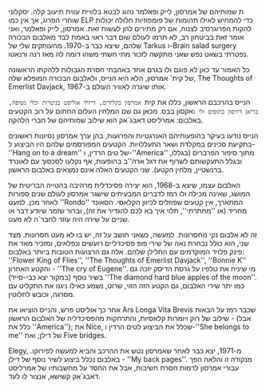 ת שמותיהם של אמרסון, לייק ופאלמר נהוג לבטא בלוויית עווית תיעוב קלה. יסקלוני שוחרי הפרוג, אך אין כמו ELP כדי להמחיש לאילו תהומות של פומפוזיות חלולה יכולות להקות הפרוגרסיב לצנוח, אם רק מתירים להן לעשות זאת. אמרסון, לייק ופאלמר, ואני אומר זאת בביטחון רב, לא תרמו לעולם שום דבר ראוי באמת לבד מאלבום הבכורה שלהם, שיצא כבר ב-1970. מהעותקים שלי של Tarkus ו-Brain salad surgery נפטרתי בשאט נפש שאני מתקשה לזכור מתי חשתי משהו דומה לה מאז רנה ורנאטו. 

כל האמור עד כאן לא פוגם ולו בגרם אחד באהבתי חסרת הגבולות ללהקתו הראשונה של קית` אמרסון, הלא היא הנייס, ולאלבום הבכורה המופלא שלה, The Thoughts of Emerlist Davjack, אותו שיגרה לאוויר העולם ב-1967. 

הנייס בהרכבם הראשון, כללו את קית` אמרסון בקלידים, דייויד אוליסט בגיטרות וכלי נשיפה, בריאן דיויסון בתופים ולי ג`אקסון בבס. מכאן גם שם המלחין העלום החתום על רוב הקטעים באלבום: אמרליסט דאבג`אק הוא שילוב שמותיהם של חברי הלהקה. 

הנייס נודעו בעיקר בהופעותיהם האנרגטיות והפרועות, בהן ערך אמרסון נסיונות ראשונים בתקיעת סכינים במקלדת ושאר התעללויות. הקטעים המפורסמים שלהם היו הביצוע ל-''Hang on to a dream'' של טים הרדין, ו-''America'' מתוך סיפור הפרברים (בגללו, ובגלל התעקשותם לשרוף את דגל ארה''ב בהופעות, אף נקלעו לסכסוך עם לאונרד ברנשטיין, מלחין הקטע). שני הקטעים האלה אינם נמצאים באלבום הראשון. 

האלבום עצמו, שיצא ב-1968, הוא יצירה פסיכדלית מרהיבה בהטייה הבריטית של המושג, שאינה מכילה ולו רמז לדברים המבעיתים שישגר אמרסון לעולם שנים ספורות לאחר מכן. למעט ''Rondo'' המתארך, אין קטעים שפוזלים לכיוון הקלאסי. הסאונד מחריד (או ''מחתרתי'', תלוי איך בא לכם להגדיר את זה), וברור שזמר שיודע דבר או שניים על שירה היה עוזר לחבר`ה לא מעט. 

זה לא אלבום נקי מחסרונות. למעשה, כשאני חושב על זה, יש בו לא מעט חסרונות. מצד שני, הוא כולל נבחרת נאה של שירי פופ פסיכדליים רועשים ונפלאים, ומזכיר מאד את פינק פלויד המוקדמים עם החלילן שלהם. אלה גם הרצועות הטובות ביותר באלבום: ''Flower King of Flies'', ''The Thoughts of Emerlist Davjack'', ''Bonnie K'' והקטע האחרון - ''The cry of Eugene''. מי שיניח את טלפיו על גרסת הדיסק יזכה גם בשיר נוסף (במקור יצא כבי-סייד) ''The diamond hard blue apples of the moon''. כמו יתר שירי האלבום, גם הקטע הזה הזוי, שרוט, נשמע כאילו ניגנו את התקליט עם מסרגה, וכובש לחלוטין. 

אחר כך אוליסט פרש, והנייס הוציאו את Ars Longa Vita Brevis שכבר רמז על הבאות - שילוב של רוק ויומרות קלאסיות, והתרחקות מהפסיכדליה של האלבום הראשון (אבל כלל את ''America''); את Nice, שכלל את הביצוע לטים הרדין ו-''She belongs to me'' של דילן; ואת Five bridges. 

Elegy, מ-1971, יצא כבר לאחר שאמרסון נטש את ההרכב והביא למעשה לפירוקו. באלבום נכלל ביצוע לשיר נוסף של דילן - ''My back pages''. מנקודה זו והלאה הפך עבורי אמרסון לדמות חסרת חשיבות, אבל את החסד על מחשבותיו של אמרליסט דאבג`אק קשישא, אנצור לו לעד.